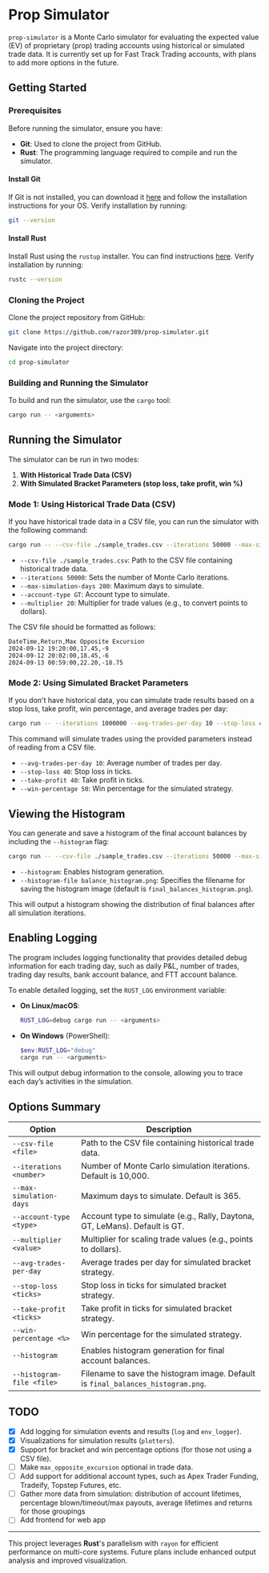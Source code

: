 # Prop Simulator

`prop-simulator` is a Monte Carlo simulator for evaluating the expected value (EV) of proprietary (prop) trading accounts using historical or simulated trade data. It is currently set up for Fast Track Trading accounts, with plans to add more options in the future.

## Getting Started

### Prerequisites

Before running the simulator, ensure you have:
- **Git**: Used to clone the project from GitHub.
- **Rust**: The programming language required to compile and run the simulator.

#### Install Git

If Git is not installed, you can download it [here](https://git-scm.com/downloads) and follow the installation instructions for your OS. Verify installation by running:

```bash
git --version
```

#### Install Rust

Install Rust using the `rustup` installer. You can find instructions [here](https://www.rust-lang.org/tools/install). Verify installation by running:

```bash
rustc --version
```

### Cloning the Project

Clone the project repository from GitHub:

```bash
git clone https://github.com/razor389/prop-simulator.git
```

Navigate into the project directory:

```bash
cd prop-simulator
```

### Building and Running the Simulator

To build and run the simulator, use the `cargo` tool:

```bash
cargo run -- <arguments>
```

## Running the Simulator

The simulator can be run in two modes:

1. **With Historical Trade Data (CSV)**
2. **With Simulated Bracket Parameters (stop loss, take profit, win %)**
   
### Mode 1: Using Historical Trade Data (CSV)

If you have historical trade data in a CSV file, you can run the simulator with the following command:

```bash
cargo run -- --csv-file ./sample_trades.csv --iterations 50000 --max-simulation-days 200 --account-type GT --multiplier 20
```

- `--csv-file ./sample_trades.csv`: Path to the CSV file containing historical trade data.
- `--iterations 50000`: Sets the number of Monte Carlo iterations.
- `--max-simulation-days 200`: Maximum days to simulate.
- `--account-type GT`: Account type to simulate.
- `--multiplier 20`: Multiplier for trade values (e.g., to convert points to dollars).

The CSV file should be formatted as follows:

```csv
DateTime,Return,Max Opposite Excursion
2024-09-12 19:20:00,17.45,-9
2024-09-12 20:02:00,18.45,-6
2024-09-13 00:59:00,22.20,-18.75
```

### Mode 2: Using Simulated Bracket Parameters

If you don't have historical data, you can simulate trade results based on a stop loss, take profit, win percentage, and average trades per day:

```bash
cargo run -- --iterations 1000000 --avg-trades-per-day 10 --stop-loss 40 --take-profit 40 --win-percentage 50 --max-simulation-days 200 --account-type Rally --multiplier 20
```

This command will simulate trades using the provided parameters instead of reading from a CSV file.

- `--avg-trades-per-day 10`: Average number of trades per day.
- `--stop-loss 40`: Stop loss in ticks.
- `--take-profit 40`: Take profit in ticks.
- `--win-percentage 50`: Win percentage for the simulated strategy.

## Viewing the Histogram

You can generate and save a histogram of the final account balances by including the `--histogram` flag:

```bash
cargo run -- --csv-file ./sample_trades.csv --iterations 50000 --max-simulation-days 200 --account-type GT --multiplier 20 --histogram --histogram-file balance_histogram.png
```

- `--histogram`: Enables histogram generation.
- `--histogram-file balance_histogram.png`: Specifies the filename for saving the histogram image (default is `final_balances_histogram.png`).

This will output a histogram showing the distribution of final balances after all simulation iterations.

## Enabling Logging

The program includes logging functionality that provides detailed debug information for each trading day, such as daily P&L, number of trades, trading day results, bank account balance, and FTT account balance. 

To enable detailed logging, set the `RUST_LOG` environment variable:

- **On Linux/macOS**:

  ```bash
  RUST_LOG=debug cargo run -- <arguments>
  ```

- **On Windows** (PowerShell):

  ```powershell
  $env:RUST_LOG="debug"
  cargo run -- <arguments>
  ```

This will output debug information to the console, allowing you to trace each day’s activities in the simulation.

## Options Summary

| Option                   | Description                                                                                     |
|--------------------------|-------------------------------------------------------------------------------------------------|
| `--csv-file <file>`      | Path to the CSV file containing historical trade data.                                          |
| `--iterations <number>`  | Number of Monte Carlo simulation iterations. Default is 10,000.                                 |
| `--max-simulation-days`  | Maximum days to simulate. Default is 365.                                                       |
| `--account-type <type>`  | Account type to simulate (e.g., Rally, Daytona, GT, LeMans). Default is GT.                     |
| `--multiplier <value>`   | Multiplier for scaling trade values (e.g., points to dollars).                                  |
| `--avg-trades-per-day`   | Average trades per day for simulated bracket strategy.                                          |
| `--stop-loss <ticks>`    | Stop loss in ticks for simulated bracket strategy.                                              |
| `--take-profit <ticks>`  | Take profit in ticks for simulated bracket strategy.                                            |
| `--win-percentage <%>`   | Win percentage for the simulated strategy.                                                      |
| `--histogram`            | Enables histogram generation for final account balances.                                        |
| `--histogram-file <file>`| Filename to save the histogram image. Default is `final_balances_histogram.png`.                |

## TODO

- [x] Add logging for simulation events and results (`log` and `env_logger`).
- [x] Visualizations for simulation results (`plotters`).
- [x] Support for bracket and win percentage options (for those not using a CSV file).
- [ ] Make `max_opposite_excursion` optional in trade data.
- [ ] Add support for additional account types, such as Apex Trader Funding, Tradeify, Topstep Futures, etc.
- [ ] Gather more data from simulation: distribution of account lifetimes, percentage blown/timeout/max payouts, average lifetimes and returns for those groupings
- [ ] Add frontend for web app

---

This project leverages **Rust**'s parallelism with `rayon` for efficient performance on multi-core systems. Future plans include enhanced output analysis and improved visualization.